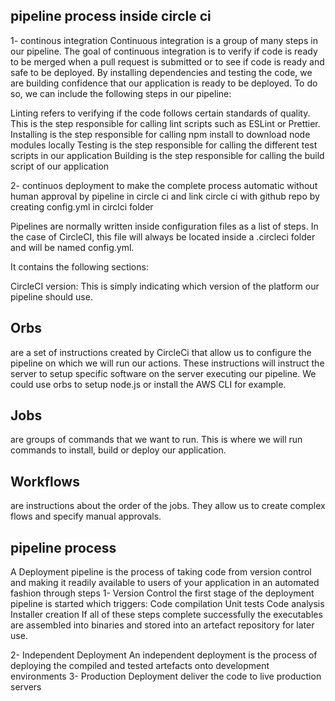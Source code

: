 ## pipeline process inside circle ci
1- continous integration
Continuous integration is a group of many steps in our pipeline. The goal of continuous integration is to verify if code is ready to be merged when a pull request is submitted or to see if code is ready and safe to be deployed. By installing dependencies and testing the code, we are building confidence that our application is ready to be deployed. To do so, we can include the following steps in our pipeline:

Linting refers to verifying if the code follows certain standards of quality. This is the step responsible for calling lint scripts such as ESLint or Prettier.
Installing is the step responsible for calling npm install to download node modules locally
Testing is the step responsible for calling the different test scripts in our application
Building is the step responsible for calling the build script of our application

2- continuos deployment
to make the complete process automatic without human approval by pipeline in circle ci and link circle ci with github repo by creating config.yml in circlci folder

Pipelines are normally written inside configuration files as a list of steps. In the case of CircleCI, this file will always be located inside a .circleci folder and will be named config.yml.

It contains the following sections:

CircleCI version: This is simply indicating which version of the platform our pipeline should use.
## Orbs 
are a set of instructions created by CircleCi that allow us to configure the pipeline on which we will run our actions. These instructions will instruct the server to setup specific software on the server executing our pipeline. We could use orbs to setup node.js or install the AWS CLI for example.
## Jobs
 are groups of commands that we want to run. This is where we will run commands to install, build or deploy our application.
## Workflows
 are instructions about the order of the jobs. They allow us to create complex flows and specify manual approvals.

 ## pipeline process
 A Deployment pipeline is the process of taking code from version control and making it readily available to users of your application in an automated fashion through steps
 1- Version Control the first stage of the deployment pipeline is started which triggers:
    Code compilation
    Unit tests
    Code analysis
    Installer creation
    If all of these steps complete successfully the executables are assembled into binaries and stored into an artefact repository for later use.

2-  Independent Deployment
    An independent deployment is the process of deploying the compiled and tested artefacts onto development environments
3-  Production Deployment
    deliver the code to live production servers
